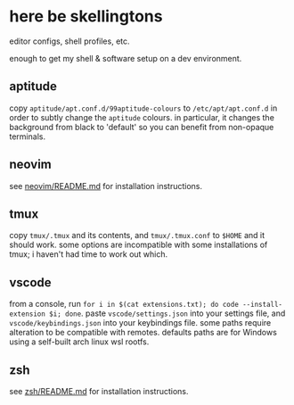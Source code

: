 # here be skellingtons

editor configs, shell profiles, etc.

enough to get my shell & software setup on a dev environment.

## aptitude

copy `aptitude/apt.conf.d/99aptitude-colours` to `/etc/apt/apt.conf.d` in order to subtly change the `aptitude` colours. in particular, it changes the background from black to 'default' so you can benefit from non-opaque terminals.

## neovim

see [neovim/README.md](neovim/README.md) for installation instructions.

## tmux

copy `tmux/.tmux` and its contents, and `tmux/.tmux.conf` to `$HOME` and it should work. some options are incompatible with some installations of tmux; i haven't had time to work out which.

## vscode

from a console, run `for i in $(cat extensions.txt); do code --install-extension $i; done`. paste `vscode/settings.json` into your settings file, and `vscode/keybindings.json` into your keybindings file. some paths require alteration to be compatible with remotes. defaults paths are for Windows using a self-built arch linux wsl rootfs.

## zsh

see [zsh/README.md](zsh/README.md) for installation instructions.
